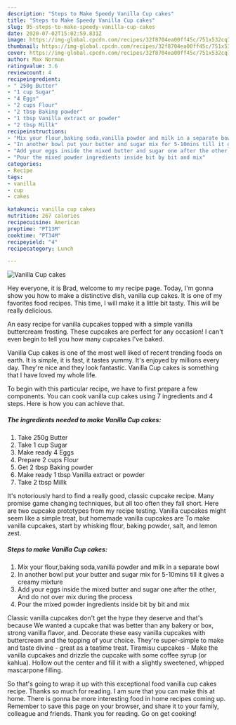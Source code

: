 ```yaml
---
description: "Steps to Make Speedy Vanilla Cup cakes"
title: "Steps to Make Speedy Vanilla Cup cakes"
slug: 95-steps-to-make-speedy-vanilla-cup-cakes
date: 2020-07-02T15:02:59.831Z
image: https://img-global.cpcdn.com/recipes/32f8704ea00ff45c/751x532cq70/vanilla-cup-cakes-recipe-main-photo.jpg
thumbnail: https://img-global.cpcdn.com/recipes/32f8704ea00ff45c/751x532cq70/vanilla-cup-cakes-recipe-main-photo.jpg
cover: https://img-global.cpcdn.com/recipes/32f8704ea00ff45c/751x532cq70/vanilla-cup-cakes-recipe-main-photo.jpg
author: Max Norman
ratingvalue: 3.6
reviewcount: 4
recipeingredient:
- " 250g Butter"
- "1 cup Sugar"
- "4 Eggs"
- "2 cups Flour"
- "2 tbsp Baking powder"
- "1 tbsp Vanilla extract or powder"
- "2 tbsp Millk"
recipeinstructions:
- "Mix your flour,baking soda,vanilla powder and milk in a separate bowl"
- "In another bowl put your butter and sugar mix for 5-10mins till it gives a creamy mixture"
- "Add your eggs inside the mixed butter and sugar one after the other, And do not over mix during the process"
- "Pour the mixed powder ingredients inside bit by bit and mix"
categories:
- Recipe
tags:
- vanilla
- cup
- cakes

katakunci: vanilla cup cakes 
nutrition: 267 calories
recipecuisine: American
preptime: "PT13M"
cooktime: "PT34M"
recipeyield: "4"
recipecategory: Lunch

---
```



![Vanilla Cup cakes](https://img-global.cpcdn.com/recipes/32f8704ea00ff45c/751x532cq70/vanilla-cup-cakes-recipe-main-photo.jpg)

Hey everyone, it is Brad, welcome to my recipe page. Today, I'm gonna show you how to make a distinctive dish, vanilla cup cakes. It is one of my favorites food recipes. This time, I will make it a little bit tasty. This will be really delicious.

An easy recipe for vanilla cupcakes topped with a simple vanilla buttercream frosting. These cupcakes are perfect for any occasion! I can&#39;t even begin to tell you how many cupcakes I&#39;ve baked.

Vanilla Cup cakes is one of the most well liked of recent trending foods on earth. It is simple, it is fast, it tastes yummy. It's enjoyed by millions every day. They're nice and they look fantastic. Vanilla Cup cakes is something that I have loved my whole life.


To begin with this particular recipe, we have to first prepare a few components. You can cook vanilla cup cakes using 7 ingredients and 4 steps. Here is how you can achieve that.

<!--inarticleads1-->

##### The ingredients needed to make Vanilla Cup cakes:

1. Take  250g Butter
1. Take 1 cup Sugar
1. Make ready 4 Eggs
1. Prepare 2 cups Flour
1. Get 2 tbsp Baking powder
1. Make ready 1 tbsp Vanilla extract or powder
1. Take 2 tbsp Millk


It&#39;s notoriously hard to find a really good, classic cupcake recipe. Many promise game changing techniques, but all too often they fall short. Here are two cupcake prototypes from my recipe testing. Vanilla cupcakes might seem like a simple treat, but homemade vanilla cupcakes are To make vanilla cupcakes, start by whisking flour, baking powder, salt, and lemon zest. 

<!--inarticleads2-->

##### Steps to make Vanilla Cup cakes:

1. Mix your flour,baking soda,vanilla powder and milk in a separate bowl
1. In another bowl put your butter and sugar mix for 5-10mins till it gives a creamy mixture
1. Add your eggs inside the mixed butter and sugar one after the other, And do not over mix during the process
1. Pour the mixed powder ingredients inside bit by bit and mix


Classic vanilla cupcakes don&#39;t get the hype they deserve and that&#39;s because We wanted a cupcake that was better than any bakery or box, strong vanilla flavor, and. Decorate these easy vanilla cupcakes with buttercream and the topping of your choice. They&#39;re super-simple to make and taste divine - great as a teatime treat. Tiramisu cupcakes - Make the vanilla cupcakes and drizzle the cupcake with some coffee syrup (or kahlua). Hollow out the center and fill it with a slightly sweetened, whipped mascarpone filling. 

So that's going to wrap it up with this exceptional food vanilla cup cakes recipe. Thanks so much for reading. I am sure that you can make this at home. There is gonna be more interesting food in home recipes coming up. Remember to save this page on your browser, and share it to your family, colleague and friends. Thank you for reading. Go on get cooking!
